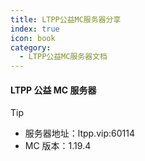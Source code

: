 ```yaml
---
title: LTPP公益MC服务器分享
index: true
icon: book
category:
  - LTPP公益MC服务器文档
---
```


<Share colorful />
<Catalog />

#### LTPP 公益 MC 服务器

> [!tip]
>
> - 服务器地址：ltpp.vip:60114
> - MC 版本：1.19.4
